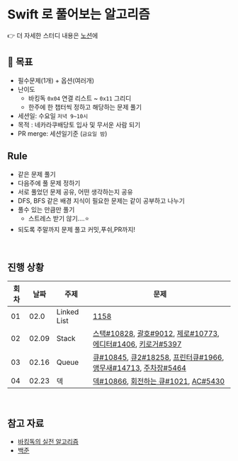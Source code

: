 # Swift 로 풀어보는 알고리즘

👉 더 자세한 스터디 내용은 [노션](https://cookie-giant-a00.notion.site/5ea7cb1af34247a9bc46d41506b6639d)에

## 📌 목표

- 필수문제(1개) + 옵션(여러개)
- 난이도
  - 바킹독 `0x04` 연결 리스트 ~ `0x11` 그리디
  - 한주에 한 챕터씩 정하고 해당하는 문제 풀기
- 세션일: 수요일 `저녁 9~10시`
- 목적 : 네카라쿠배당토 입사 및 무서운 사람 되기
- PR merge: 세션일기준 (`금요일 밤`)

## Rule

- 같은 문제 풀기
- 다음주에 풀 문제 정하기
- 서로 풀었던 문제 공유, 어떤 생각하는지 공유
- DFS, BFS 같은 배경 지식이 필요한 문제는 같이 공부하고 나누기
- 풀수 있는 만큼만 풀기
  - 스트레스 받기 않기....⭐️
- 되도록 주말까지 문제 풀고 커밋,푸쉬,PR까지!

<br/>

## 진행 상황

| 회차 | 날짜  | 주제        | 문제                                                                                                                                                                                                                                                                     |
| ---- | ----- | ----------- | ------------------------------------------------------------------------------------------------------------------------------------------------------------------------------------------------------------------------------------------------------------------------ |
| 01   | 02.0  | Linked List | [1158](https://www.acmicpc.net/problem/1158)                                                                                                                                                                                                                             |
| 02   | 02.09 | Stack       | [스택#10828](https://www.acmicpc.net/problem/10828), [괄호#9012](https://www.acmicpc.net/problem/9012), [제로#10773](https://www.acmicpc.net/problem/10773), [에디터#1406](https://www.acmicpc.net/problem/1406), [키로거#5397](https://www.acmicpc.net/problem/5397)    |
| 03   | 02.16 | Queue       | [큐#10845](https://www.acmicpc.net/problem/10845), [큐2#18258](https://www.acmicpc.net/problem/18258), [프린터큐#1966](https://www.acmicpc.net/problem/1966), [앵무새#14713](https://www.acmicpc.net/problem/14713), [주차장#5464](https://www.acmicpc.net/problem/5464) |
| 04   | 02.23 | 덱          | [덱#10866](https://www.acmicpc.net/problem/10866), [회전하는 큐#1021](https://www.acmicpc.net/problem/1021), [AC#5430](https://www.acmicpc.net/problem/5430)                                                                                                             |

<br/>

## 참고 자료

- [바킹독의 실전 알고리즘](https://github.com/encrypted-def/basic-algo-lecture)
- [백준](https://www.acmicpc.net)
